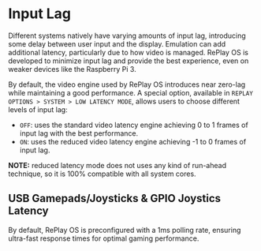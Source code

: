 # Input Lag

Different systems natively have varying amounts of input lag, introducing some delay between user input and the display. Emulation can add additional latency, particularly due to how video is managed. RePlay OS is developed to minimize input lag and provide the best experience, even on weaker devices like the Raspberry Pi 3.

By default, the video engine used by RePlay OS introduces near zero-lag while maintaining a good performance. A special option, available in `REPLAY OPTIONS > SYSTEM > LOW LATENCY MODE`, allows users to choose different levels of input lag:

* `OFF`: uses the standard video latency engine achieving 0 to 1 frames of input lag with the best performance.
* `ON`: uses the reduced video latency engine achieving -1 to 0 frames of input lag.

**NOTE:** reduced latency mode does not uses any kind of run-ahead technique, so it is 100% compatible with all system cores.

## USB Gamepads/Joysticks & GPIO Joystics Latency

By default, RePlay OS is preconfigured with a 1ms polling rate, ensuring ultra-fast response times for optimal gaming performance.